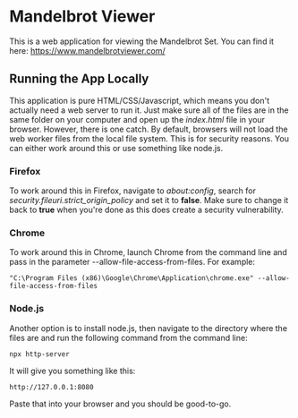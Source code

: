 # Mandelbrot Viewer

This is a web application for viewing the Mandelbrot Set. You can find it here: https://www.mandelbrotviewer.com/

## Running the App Locally

This application is pure HTML/CSS/Javascript, which means you don't actually need a web server to run it. Just make sure all of the files are in the same folder on your computer and open up the *index.html* file in your browser. However, there is one catch. By default, browsers will not load the web worker files from the local file system. This is for security reasons. You can either work around this or use something like node.js.


### Firefox

To work around this in Firefox, navigate to *about:config*, search for *security.fileuri.strict_origin_policy* and set it to **false**. Make sure to change it back to **true** when you're done as this does create a security vulnerability.

### Chrome 
To work around this in Chrome, launch Chrome from the command line and pass in the parameter --allow-file-access-from-files. For example:

	"C:\Program Files (x86)\Google\Chrome\Application\chrome.exe" --allow-file-access-from-files

### Node.js

Another option is to install node.js, then navigate to the directory where the files are and run the following command from the command line:

	npx http-server

It will give you something like this:

	http://127.0.0.1:8080

Paste that into your browser and you should be good-to-go.


